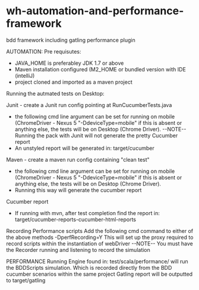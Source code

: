 # wh-automation-and-performance-framework
bdd framework including gatling performance plugin 

AUTOMATION: 
Pre requisutes: 
- JAVA_HOME is preferabley JDK 1.7 or above
- Maven installation configured (M2_HOME or bundled version with IDE (intelliJ)
- project cloned and imported as a maven project 

Running the autmated tests on Desktop: 

Junit  - create a Junit run config pointing at RunCucumberTests.java 
  - the following cmd line argument can be set for running on mobile (ChromeDriver - Nexus 5 "-DdeviceType=mobile" if this is absent or anything else, the tests will be on Desktop (Chrome Driver).
  --NOTE-- Running the pack with Junit will not generate the pretty Cucumber report
  - An unstyled report will be generated in: target/cucumber
  
Maven - create a maven run config containing  "clean test" 
  - the following cmd line argument can be set for running on mobile (ChromeDriver - Nexus 5 "-DdeviceType=mobile" if this is absent or anything else, the tests will be on Desktop (Chrome Driver).
  - Running this way will generate the cucumber report
  
Cucumber report 
 - If running with mvn, after test completion find the report in: target/cucumber-reports-cucumber-html-reports
 
 Recording Performance scripts
 Add the following cmd command to either of the above methods -DperfRecording=Y
 This will set up the proxy required to record scripts within the instantiation of webDriver
 --NOTE-- You must have the Recorder running and listening to record the simulation
 
 PERFORMANCE
 Running Engine found in: test/scala/performance/ will run the BDDScripts simulation. Which is recorded directly from the BDD cucumber scenarios within the same project 
 Gatling report will be outputted to target/gatling
